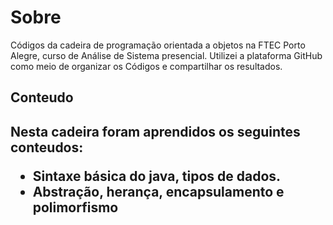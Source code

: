 
<h1>Sobre</h1>

Códigos da cadeira de programação orientada a objetos na FTEC Porto Alegre, curso de Análise de Sistema presencial.
Utilizei a plataforma GitHub como meio de organizar os Códigos e compartilhar os resultados.

<h2>Conteudo<h2>
  
  Nesta cadeira foram aprendidos os seguintes conteudos:
  
  <ul>
   <li> Sintaxe básica do java, tipos de dados.</li>
   <li> Abstração, herança, encapsulamento e polimorfismo</li>
  </ul>
